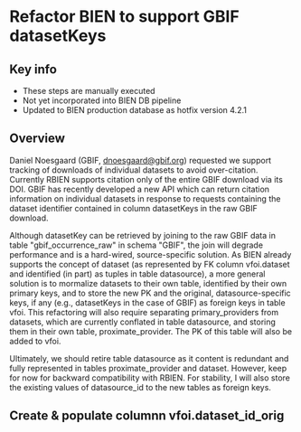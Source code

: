 # Refactor BIEN to support GBIF datasetKeys

## Key info
* These steps are manually executed
* Not yet incorporated into BIEN DB pipeline
* Updated to BIEN production database as hotfix version 4.2.1

## Overview

Daniel Noesgaard (GBIF, dnoesgaard@gbif.org) requested we support tracking of downloads of individual datasets to avoid over-citation. Currently RBIEN supports citation only of the entire GBIF download via its DOI. GBIF has recently developed a new API which can return citation information on individual datasets in response to requests containing the dataset identifier contained in column datasetKeys in the raw GBIF download. 

Although datasetKey can be retrieved by joining to the raw GBIF data in table "gbif_occurrence_raw" in schema "GBIF", the join will degrade performance and is a hard-wired, source-specific solution. As BIEN already supports the concept of dataset (as represented by FK column vfoi.dataset and identified (in part) as tuples in table datasource), a more general solution is to mormalize datasets to their own table, identified by their own primary keys, and to store the new PK and the original, datasource-specific keys, if any (e.g., datasetKeys in the case of GBIF) as foreign keys in table vfoi. This refactoring will also require separating primary_providers from datasets, which are currently conflated in table datasource, and storing them in their own table, proximate_provider. The PK of this table will also be added to vfoi. 

Ultimately, we should retire table datasource as it content is redundant and fully represented in tables proximate_provider and dataset. However, keep for now for backward compatibility with RBIEN. For stability, I will also store the existing values of datasource_id to the new tables as foreign keys.

## Create & populate columnn vfoi.dataset_id_orig

```
